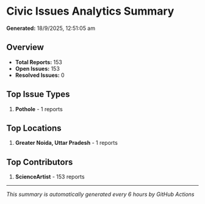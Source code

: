 #  Civic Issues Analytics Summary

**Generated:** 18/9/2025, 12:51:05 am

##  Overview
- **Total Reports:** 153
- **Open Issues:** 153
- **Resolved Issues:** 0

##  Top Issue Types
1. **Pothole** - 1 reports

##  Top Locations
1. **Greater Noida, Uttar Pradesh** - 1 reports

##  Top Contributors
1. **ScienceArtist** - 153 reports

---
*This summary is automatically generated every 6 hours by GitHub Actions*

